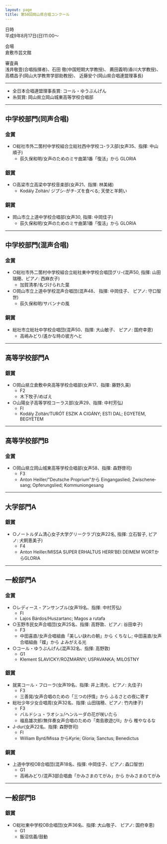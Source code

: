 ```yaml
---
layout: page
title: 第50回岡山県合唱コンクール
---
```

日時  
平成9年8月17日(日)11:00〜

会場  
倉敷市芸文館

審査員  
浅井敬壹(合唱指揮者)、石田 徹(中国短期大学教授)、 薦田義明(香川大学教授)、高橋昌子(岡山大学教育学部助教授)、 近藤安个(岡山県合唱連盟理事長)

------------------------------------------------------------------------

-   全日本合唱連盟理事長賞: コール・ゆうぶんげん
-   糸賀賞: 岡山県立岡山城東高等学校合唱部

------------------------------------------------------------------------

中学校部門(同声合唱)
--------------------

### 金賞

-   ○総社市外二箇村中学校組合立総社西中学校コ-ラス部(女声35、指揮: 中山順子)
    -   荻久保和明/女声のためのミサ曲第1番「復活」から <span lang="la">GLORIA</span>

### 銀賞

-   ○高梁市立高梁中学校音楽部(女声21、指揮: 林美緒)
    -   <span lang="hu">Kodály Zoltán</span>/
        ジプシ-がチ-ズを食べる; 天使と羊飼い

### 銅賞

-   岡山市立上道中学校合唱部(女声30, 指揮: 中岡佳子)
    -   荻久保和明/女声のためのミサ曲第1番「復活」から <span lang="la">GLORIA</span>

------------------------------------------------------------------------

中学校部門(混声合唱)
--------------------

### 金賞

-   ○総社市外二箇村中学校組合立総社東中学校合唱団グリ-(混声50, 指揮: 山田瑞穂、ピアノ: 西麻衣子)
    -   加賀清孝/名づけられた葉
-   ○岡山市立上道中学校混声合唱団(混声48、 指揮: 中岡佳子、 ピアノ: 守口智世)
    -   荻久保和明/サバンナの風

### 銅賞

-   総社市立総社中学校合唱団(混声50、指揮: 大山敏子、 ピアノ: 国府幸恵)
    -   高嶋みどり/遙かな時の彼方へと

------------------------------------------------------------------------

高等学校部門A
-------------

### 銀賞

-   ○岡山県立倉敷中央高等学校合唱部(女声17、指揮: 藤野久美)
    -   F2
    -   木下牧子/めばえ
-   ○山陽女子高等学校コーラス部(女声29、指揮: 中村芳弘)
    -   Fl
    -   <span lang="hu">Kodály Zoltán/TURÓT
        ESZIK A CIGÁNY; ESTI DAL; EGYETEM, BEGYETEM</span>

------------------------------------------------------------------------

高等学校部門B
-------------

### 金賞

-   ○岡山県立岡山城東高等学校合唱部(女声58、指揮: 森野啓司)
    -   F3
    -   <span lang="de">Anton Heiller/”Deutsche Proprium”</span>から <span lang="de">Eingangaslied;
        Zwischenesang; Opferungslied; Kommuniongesang</span>

------------------------------------------------------------------------

大学部門A
---------

### 銀賞

-   ○ノートルダム清心女子大学グリークラブ(女声22名, 指揮: 立石智子, ピアノ: 犬飼恵美子)
    -   F4
    -   <span lang="de">Anton Heiller</span>/<span lang="la">MISSA
        SUPER ERHALTUS HERR’BEI DEIMEM WORT</span>から<span lang="la">GLORIA</span>

------------------------------------------------------------------------

一般部門A
---------

### 金賞

-   ○レディース・アンサンブル(女声19名、指揮: 中村芳弘)
    -   Fl
    -   <span lang="hu">Lajos Bárdos/Huszartanc;
        Magos a rutafa</span>
-   ○玉野市民女声合唱団(女声25名、指揮: 高野敦、ピアノ: 谷田幸子)
    -   F3
    -   中田喜直/女声合唱組曲「美しい訣れの朝」から くちなし; 中田喜直/女声合唱組曲「蝶」から よみがえる光
-   ○コール・ゆうぶんげん(混声32名、指揮: 高野敦)
    -   G1
    -   <span lang="cs">Klement SLAVICKY/ROZMARNY; USPAVANKA;
        MILOSTNY</span>

### 銀賞

-   就実コール・フローラ(女声19名、指揮: 井上清光、ピアノ: 丸佳子)
    -   F3
    -   三善晃/女声合唱のための「三つの抒情」から ふるさとの夜に寄す
-   総社少年少女合唱周(女声32名、指揮: 山田瑞穂、ピアノ: 竹内律子)
    -   F3
    -   バルドシュ・ラオシュ/ヘンルーダの花が咲いたら
    -   福島雄次郎/無伴奏女声合唱のための「南島歌遊びII」から 椎やなるな
-   J-dur(女声22名、指揮: 森野啓司)
    -   Fl
    -   <span lang="en">William Byrd</span>/<span lang="en">Missa</span> から<span lang="la">Kyrie;
        Gloria; Sanctus; Benedictus</span>

### 銅賞

-   上道中学校OB合唱団(混声18名、指揮: 中岡佳子、ピアノ: 森口智世)
    -   G1
    -   高嶋みどり/混声3部合唱曲「かみさまのてがみ」から かみさまのてがみ

------------------------------------------------------------------------

一般部門B
---------

### 銀賞

-   ○総社東中学校OB合唱団(女声36名、指揮: 大山敬子、 ピアノ: 国府幸恵)
    -   G1
    -   飯沼信義/鼓動
